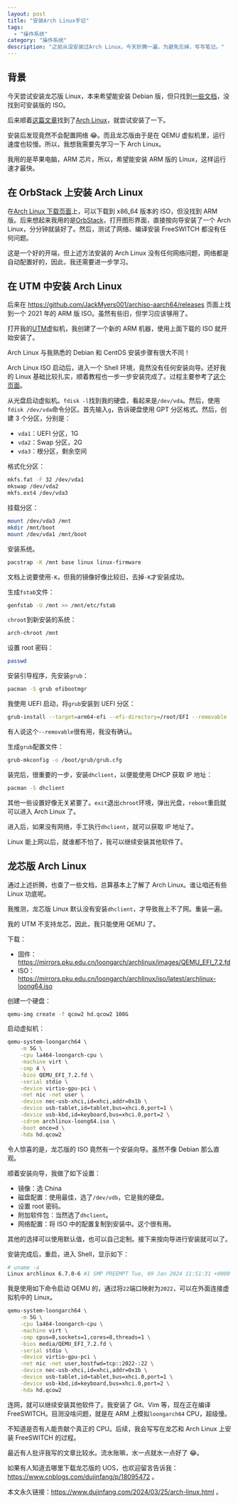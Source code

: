 ```yaml
---
layout: post
title: "安装Arch Linux手记"
tags:
  - "操作系统"
category: "操作系统"
description: "之前从没安装过Arch Linux，今天折腾一遍，为避免忘掉，写写笔记。"
---
```


## 背景

今天尝试安装龙芯版 Linux，本来希望能安装 Debian 版，但只找到[一些文档](https://wiki.debian.org/LoongArch)，没找到可安装版的 ISO。

后来顺着[这篇文章](https://zhuanlan.zhihu.com/p/626169693)找到了[Arch Linux](https://archlinux.org/)，就尝试安装了一下。

安装后发现竟然不会配置网络 😂。而且龙芯版由于是在 QEMU 虚拟机里，运行速度也较慢。所以，我想我需要先学习一下 Arch Linux。

我用的是苹果电脑，ARM 芯片，所以，希望能安装 ARM 版的 Linux，这样运行速才最快。

## 在 OrbStack 上安装 Arch Linux

在[Arch Linux 下载页面](https://archlinux.org/download/)上，可以下载到 x86_64 版本的 ISO，但没找到 ARM 版。后来想起来我用的是[OrbStack](https://orbstack.dev/)，打开图形界面，直接按向导安装了一个 Arch Linux，分分钟就装好了。然后，测试了网络、编译安装 FreeSWITCH 都没有任何问题。

这是一个好的开端，但上述方法安装的 Arch Linux 没有任何网络问题，网络都是自动配置好的，因此，我还需要进一步学习。

## 在 UTM 中安装 Arch Linux

后来在 <https://github.com/JackMyers001/archiso-aarch64/releases> 页面上找到一个 2021 年的 ARM 版 ISO。虽然有些旧，但学习应该够用了。

打开我的[UTM](https://mac.getutm.app/)虚拟机，我创建了一个新的 ARM 机器，使用上面下载的 ISO 就开始安装了。

Arch Linux 与我熟悉的 Debian 和 CentOS 安装步骤有很大不同！

Arch Linux ISO 启动后，进入一个 Shell 环境，竟然没有任何安装向导。还好我的 Linux 基础比较扎实，顺着教程也一步一步安装完成了。过程主要参考了[这个页面](https://wiki.archlinuxcn.org/wiki/安装指南)。

从光盘启动虚拟机。`fdisk -l`找到我的硬盘，看起来是`/dev/vda`。然后，使用`fdisk /dev/vda`命令分区。首先输入`g`，告诉硬盘使用 GPT 分区格式。然后，创建 3 个分区，分别是：

- `vda1`：UEFI 分区，1G
- `vda2`：Swap 分区，2G
- `vda3`：根分区，剩余空间

格式化分区：

```sh
mkfs.fat -F 32 /dev/vda1
mkswap /dev/vda2
mkfs.ext4 /dev/vda3
```

挂载分区：

```sh
mount /dev/vda3 /mnt
mkdir /mnt/boot
mount /dev/vda1 /mnt/boot
```

安装系统。

```sh
pacstrap -K /mnt base linux linux-firmware
```

文档上说要使用`-K`，但我的镜像好像比较旧，去掉`-K`才安装成功。

生成`fstab`文件：

```sh
genfstab -U /mnt >> /mnt/etc/fstab
```

`chroot`到新安装的系统：

```sh
arch-chroot /mnt
```

设置 root 密码：

```sh
passwd
```

安装引导程序，先安装`grub`：

```sh
pacman -S grub efibootmgr
```

我使用 UEFI 启动，将`grub`安装到 UEFI 分区：

```sh
grub-install --target=arm64-efi --efi-directory=/root/EFI --removable
```

有人说这个`--removable`很有用，我没有确认。

生成`grub`配置文件：

```sh
grub-mkconfig -o /boot/grub/grub.cfg
```

装完后，很重要的一步，安装`dhclient`，以便能使用 DHCP 获取 IP 地址：

```sh
pacman -S dhclient
```

其他一些设置好像无关紧要了。`exit`退出`chroot`环境，弹出光盘，`reboot`重启就可以进入 Arch Linux 了。

进入后，如果没有网络，手工执行`dhclient`，就可以获取 IP 地址了。

Linux 能上网以后，就谁都不怕了，我可以继续安装其他软件了。

## 龙芯版 Arch Linux

通过上述折腾，也查了一些文档，总算基本上了解了 Arch Linux。谁让咱还有些 Linux 功底呢。

我推测，龙芯版 Linux 默认没有安装`dhclient`，才导致我上不了网。重装一遍。

我的 UTM 不支持龙芯，因此，我只能使用 QEMU 了。

下载：

- 固件：<https://mirrors.pku.edu.cn/loongarch/archlinux/images/QEMU_EFI_7.2.fd>
- ISO：<https://mirrors.pku.edu.cn/loongarch/archlinux/iso/latest/archlinux-loong64.iso>

创建一个硬盘：

```sh
qemu-img create -f qcow2 hd.qcow2 100G
```

启动虚拟机：

```sh
qemu-system-loongarch64 \
    -m 5G \
    -cpu la464-loongarch-cpu \
    -machine virt \
    -smp 4 \
    -bios QEMU_EFI_7.2.fd \
    -serial stdio \
    -device virtio-gpu-pci \
    -net nic -net user \
    -device nec-usb-xhci,id=xhci,addr=0x1b \
    -device usb-tablet,id=tablet,bus=xhci.0,port=1 \
    -device usb-kbd,id=keyboard,bus=xhci.0,port=2 \
    -cdrom archlinux-loong64.iso \
    -boot once=d \
    -hda hd.qcow2
```

令人惊喜的是，龙芯版的 ISO 竟然有一个安装向导。虽然不像 Debian 那么直观。

顺着安装向导，我做了如下设置：

- 镜像：选 China
- 磁盘配置：使用最佳，选了`/dev/vdb`，它是我的硬盘。
- 设置 root 密码。
- 附加软件包：当然选了`dhclient`。
- 网络配置：将 ISO 中的配置复制到安装中。这个很有用。

其他的选择可以使用默认值，也可以自己定制。接下来按向导进行安装就可以了。

安装完成后，重启，进入 Shell，显示如下：

```sh
# uname -a
Linux archlinux 6.7.0-6 #1 SMP PREEMPT Tue, 09 Jan 2024 11:51:31 +0000 loongarch64 GNU/Linux
```

我是使用如下命令启动 QEMU 的，通过将`22`端口映射为`2022`，可以在外面连接虚拟机中的 Linux。

```sh
qemu-system-loongarch64 \
    -m 5G \
    -cpu la464-loongarch-cpu \
    -machine virt \
    -smp cpus=8,sockets=1,cores=8,threads=1 \
    -bios media/QEMU_EFI_7.2.fd \
    -serial stdio \
    -device virtio-gpu-pci \
    -net nic -net user,hostfwd=tcp::2022-:22 \
    -device nec-usb-xhci,id=xhci,addr=0x1b \
    -device usb-tablet,id=tablet,bus=xhci.0,port=1 \
    -device usb-kbd,id=keyboard,bus=xhci.0,port=2 \
    -hda hd.qcow2
```

连网，就可以继续安装其他软件了。我安装了 Git、Vim 等，现在正在编译 FreeSWITCH。目测没啥问题，就是在 ARM 上模拟`loongarch64` CPU，超级慢。

不知道是否有人能贡献个真正的 CPU。后续，我会写写在龙芯和 Arch Linux 上安装 FreeSWITCH 的过程。

最近有人批评我写的文章比较水。流水账嘛，水一点就水一点好了 😂。

如果有人知道去哪里下载龙芯版的 UOS，也欢迎留言告诉我：<https://www.cnblogs.com/dujinfang/p/18095472> 。

本文永久链接：<https://www.dujinfang.com/2024/03/25/arch-linux.html> 。
